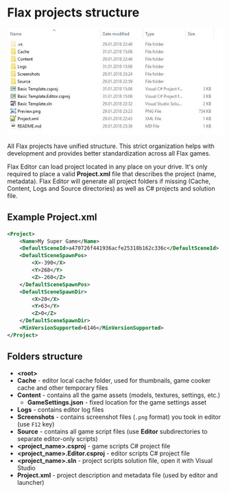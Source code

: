 # Flax projects structure

![Project Structure](media/project-structure.jpg)

All Flax projects have unified structure. This strict organization helps with development and provides better standardization across all Flax games.

Flax Editor can load project located in any place on your drive. It's only required to place a valid **Project.xml** file that describes the project (name, metadata). Flax Editor will generate all project folders if missing (Cache, Content, Logs and Source directories) as well as C# projects and solution file.

## Example Project.xml

```xml
<Project>
	<Name>My Super Game</Name>
	<DefaultSceneId>a470726f441936acfe25318b162c336c</DefaultSceneId>
	<DefaultSceneSpawnPos>
		<X>-390</X>
		<Y>268</Y>
		<Z>-260</Z>
	</DefaultSceneSpawnPos>
	<DefaultSceneSpawnDir>
		<X>20</X>
		<Y>63</Y>
		<Z>0</Z>
	</DefaultSceneSpawnDir>
	<MinVersionSupported>6146</MinVersionSupported>
</Project>
```

## Folders structure

* **&lt;root&gt;**
 * **Cache** - editor local cache folder, used for thumbnails, game cooker cache and other temporary files
 * **Content** - contains all the game assets (models, textures, settings, etc.)
   * **GameSettings.json** - fixed location for the game settings asset
 * **Logs** - contains editor log files
 * **Screenshots** - contains screenshot files (`.png` format) you took in editor (use `F12` key)
 * **Source** - contains all game script files (use **Editor** subdirectories to separate editor-only scripts)
 * **&lt;project_name&gt;.csproj** - game scripts C# project file
 * **&lt;project_name&gt;.Editor.csproj** - editor scripts C# project file
 * **&lt;project_name&gt;.sln** - project scripts solution file, open it with Visual Studio
 * **Project.xml** - project description and metadata file (used by editor and launcher)
